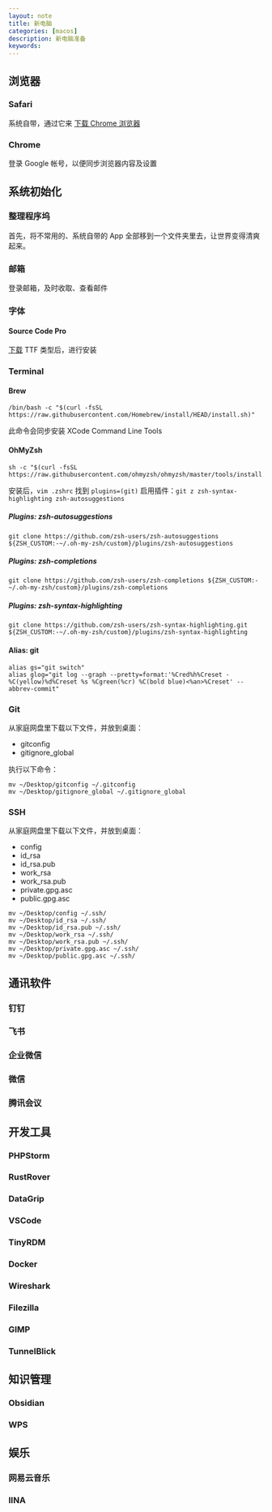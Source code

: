 ```yaml
---
layout: note
title: 新电脑
categories: [macos]
description: 新电脑准备
keywords: 
---
```


## 浏览器

### Safari

系统自带，通过它来 [下载 Chrome 浏览器](https://www.google.com/intl/zh-CN/chrome/)

### Chrome

登录 Google 帐号，以便同步浏览器内容及设置 

## 系统初始化

### 整理程序坞

首先，将不常用的、系统自带的 App 全部移到一个文件夹里去，让世界变得清爽起来。

### 邮箱

登录邮箱，及时收取、查看邮件

### 字体

#### Source Code Pro

[下载](https://github.com/adobe-fonts/source-code-pro/releases) TTF 类型后，进行安装

### Terminal

#### Brew

```shell
/bin/bash -c "$(curl -fsSL https://raw.githubusercontent.com/Homebrew/install/HEAD/install.sh)"
```

此命令会同步安装 XCode Command Line Tools

#### OhMyZsh

```shell
sh -c "$(curl -fsSL https://raw.githubusercontent.com/ohmyzsh/ohmyzsh/master/tools/install.sh)"
```

安装后，`vim .zshrc` 找到 `plugins=(git)` 启用插件：`git z zsh-syntax-highlighting zsh-autosuggestions`

##### Plugins: zsh-autosuggestions

```shell
git clone https://github.com/zsh-users/zsh-autosuggestions ${ZSH_CUSTOM:-~/.oh-my-zsh/custom}/plugins/zsh-autosuggestions
```

##### Plugins: zsh-completions

```shell
git clone https://github.com/zsh-users/zsh-completions ${ZSH_CUSTOM:-~/.oh-my-zsh/custom}/plugins/zsh-completions
```

##### Plugins: zsh-syntax-highlighting

```shell
git clone https://github.com/zsh-users/zsh-syntax-highlighting.git ${ZSH_CUSTOM:-~/.oh-my-zsh/custom}/plugins/zsh-syntax-highlighting 

```

#### Alias: git

```shell
alias gs="git switch"
alias glog="git log --graph --pretty=format:'%Cred%h%Creset -%C(yellow)%d%Creset %s %Cgreen(%cr) %C(bold blue)<%an>%Creset' --abbrev-commit"
```

### Git

从家庭网盘里下载以下文件，并放到桌面：

- gitconfig
- gitignore_global

执行以下命令：

```shell
mv ~/Desktop/gitconfig ~/.gitconfig
mv ~/Desktop/gitignore_global ~/.gitignore_global
```

### SSH

从家庭网盘里下载以下文件，并放到桌面：

- config
- id_rsa
- id_rsa.pub
- work_rsa
- work_rsa.pub
- private.gpg.asc
- public.gpg.asc

```shell
mv ~/Desktop/config ~/.ssh/
mv ~/Desktop/id_rsa ~/.ssh/
mv ~/Desktop/id_rsa.pub ~/.ssh/
mv ~/Desktop/work_rsa ~/.ssh/
mv ~/Desktop/work_rsa.pub ~/.ssh/
mv ~/Desktop/private.gpg.asc ~/.ssh/
mv ~/Desktop/public.gpg.asc ~/.ssh/
```

## 通讯软件

### 钉钉
### 飞书
### 企业微信
### 微信
### 腾讯会议

## 开发工具

### PHPStorm
### RustRover
### DataGrip
### VSCode
### TinyRDM
### Docker
### Wireshark
### Filezilla
### GIMP
### TunnelBlick

## 知识管理

### Obsidian
### WPS

## 娱乐

### 网易云音乐
### IINA
